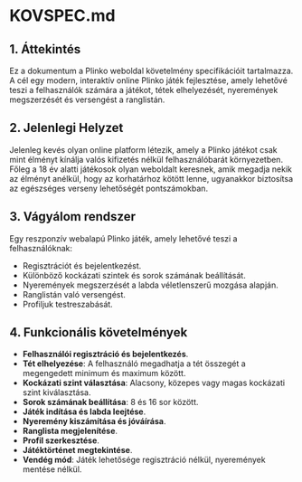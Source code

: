 # KOVSPEC.md

## 1. Áttekintés

Ez a dokumentum a Plinko weboldal követelmény specifikációit tartalmazza. A cél egy modern, interaktív online Plinko játék fejlesztése, amely lehetővé teszi a felhasználók számára a játékot, tétek elhelyezését, nyeremények megszerzését és versengést a ranglistán.

## 2. Jelenlegi Helyzet

Jelenleg kevés olyan online platform létezik, amely a Plinko játékot csak mint élményt kínálja valós kifizetés nélkül felhasználóbarát környezetben. Főleg a 18 év alatti játékosok olyan weboldalt keresnek, amik megadja nekik az élményt anélkül, hogy az korhatárhoz kötött lenne, ugyanakkor biztosítsa az egészséges verseny lehetőségét pontszámokban.

## 3. Vágyálom rendszer

Egy reszponzív webalapú Plinko játék, amely lehetővé teszi a felhasználóknak:

- Regisztrációt és bejelentkezést.
- Különböző kockázati szintek és sorok számának beállítását.
- Nyeremények megszerzését a labda véletlenszerű mozgása alapján.
- Ranglistán való versengést.
- Profiljuk testreszabását.

## 4. Funkcionális követelmények

- **Felhasználói regisztráció és bejelentkezés**.
- **Tét elhelyezése**: A felhasználó megadhatja a tét összegét a megengedett minimum és maximum között.
- **Kockázati szint választása**: Alacsony, közepes vagy magas kockázati szint kiválasztása.
- **Sorok számának beállítása**: 8 és 16 sor között.
- **Játék indítása és labda leejtése**.
- **Nyeremény kiszámítása és jóváírása**.
- **Ranglista megjelenítése**.
- **Profil szerkesztése**.
- **Játéktörténet megtekintése**.
- **Vendég mód**: Játék lehetősége regisztráció nélkül, nyeremények mentése nélkül.
